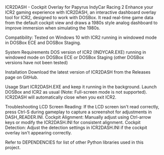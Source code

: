 ICR2DASH - Cockpit Overlay for Papyrus IndyCar Racing 2
Enhance your ICR2 gaming experience with ICR2DASH, an interactive dashboard overlay tool for ICR2, designed to work with DOSBox. It read real-time game data from the default cockpit view and draws a 1980s style analog dashboard to improve immersion when simulating the 1980s.

Compatibility: Tested on Windows 10 with ICR2 running in windowed mode in DOSBox ECE and DOSBox Staging.

System Requirements
DOS version of ICR2 (INDYCAR.EXE) running in windowed mode on DOSBox ECE or DOSBox Staging (other DOSBox versions have not been tested)

Installation
Download the latest version of ICR2DASH from the Releases page on GitHub.

Usage
Start ICR2DASH.EXE and keep it running in the background.
Launch DOSBox and ICR2 as usual (Note: Full-screen mode is not supported).
ICR2DASH will automatically close when you exit ICR2.

Troubleshooting
LCD Screen Reading: If the LCD screen isn't read correctly, press Ctrl-S during gameplay to capture a screenshot for adjustments in DASH_READER.INI.
Cockpit Alignment: Manually adjust using Ctrl-arrow keys or modify the ICR2DASH.INI for consistent alignment.
Cockpit Detection: Adjust the detection settings in ICR2DASH.INI if the cockpit overlay isn't appearing correctly.

Refer to DEPENDENCIES for list of other Python libraries used in this project.
